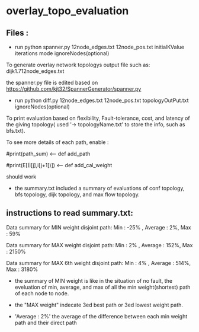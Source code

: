 # overlay_topo_evaluation

## Files :

- run python spanner.py 12node_edges.txt 12node_pos.txt initialKValue iterations mode ignoreNodes(optional)

To generate overlay network topologys output file such as: dijk1.712node_edges.txt

the spanner.py file is edited based on https://github.com/kjt32/SpannerGenerator/spanner.py


- run python diff.py 12node_edges.txt 12node_pos.txt topologyOutPut.txt ignoreNodes(optional) 

To print evaluation based on flexibility, Fault-tolerance, cost, and latency of the giving topology( used '-> topologyName.txt' to store the info, such as bfs.txt).  

To see more details of each path, enable :

#print(path_sum)                <-- def add_path

#print(E[(i[j],i[j+1])])        <-- def add_cal_weight

should work


- the summary.txt included a summary of evaluations of conf topology, bfs topology, dijk topology, and max flow topology.



## instructions to read summary.txt:
Data summary for MIN weight disjoint path: Min : -25% , Average : 2%, Max : 59%

Data summary for MAX weight disjoint path: Min : 2% , Average : 152%, Max : 2150%

Data summary for MAX 6th weight disjoint path: Min : 4% , Average : 514%, Max : 3180%

- the summary of MIN weight is like in the situation of no fault, the eveluation of min, average, and max of all the min weight(shortest) path of each node to node.

- the "MAX weight" indecate 3ed best path or 3ed lowest weight path. 

- 'Average : 2%' the average of the difference between each min weight path and their direct path


